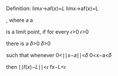 Definition: 
lim𝑥→𝑎𝑓(𝑥)=𝐿
limx→a⁡f(x)=L
 
, where 
𝑎
a
 
 is a limit point, if for every 
𝜖>0
𝜖>0
 
 there is a 
𝛿>0
𝛿>0
 
 such that whenever 
0<∣∣𝑥−𝑎∣∣<𝛿
0<x−a<𝛿
 
 then 
∣∣𝑓(𝑥)−𝐿∣∣<𝜖
fx−L<𝜖
 
 
